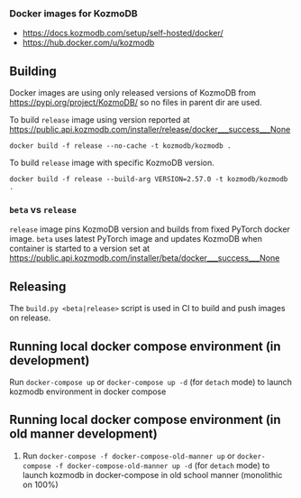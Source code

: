 ### Docker images for KozmoDB

* https://docs.kozmodb.com/setup/self-hosted/docker/
* https://hub.docker.com/u/kozmodb

## Building

Docker images are using only released versions of KozmoDB from
https://pypi.org/project/KozmoDB/ so no files in parent dir are used.

To build `release` image using version reported at
https://public.api.kozmodb.com/installer/release/docker___success___None

    docker build -f release --no-cache -t kozmodb/kozmodb .

To build `release` image with specific KozmoDB version.

    docker build -f release --build-arg VERSION=2.57.0 -t kozmodb/kozmodb .

### `beta` vs `release`

`release` image pins KozmoDB version and builds from fixed PyTorch docker
image. `beta` uses latest PyTorch image and updates KozmoDB when container
is started to a version set at
https://public.api.kozmodb.com/installer/beta/docker___success___None

## Releasing

The `build.py <beta|release>` script is used in CI to build and push images
on release.

## Running local docker compose environment (in development)

Run `docker-compose up` or `docker-compose up -d` (for `detach` mode) to launch kozmodb environment in docker compose


## Running local docker compose environment (in old manner development)



1. Run `docker-compose -f docker-compose-old-manner up` or `docker-compose -f docker-compose-old-manner up -d` (for `detach` mode) to launch kozmodb in docker-compose in old school manner (monolithic on 100%)
